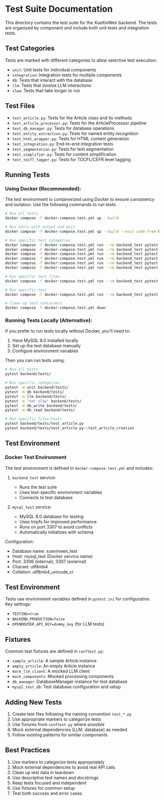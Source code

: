 # Test Suite Documentation

This directory contains the test suite for the XueXinWen backend. The tests are organized by component and include both unit tests and integration tests.

## Test Categories

Tests are marked with different categories to allow selective test execution:

- `unit`: Unit tests for individual components
- `integration`: Integration tests for multiple components
- `db`: Tests that interact with the database
- `llm`: Tests that involve LLM interactions
- `slow`: Tests that take longer to run

## Test Files

- `test_article.py`: Tests for the Article class and its methods
- `test_article_processor.py`: Tests for the ArticleProcessor pipeline
- `test_db_manager.py`: Tests for database operations
- `test_entity_extraction.py`: Tests for named entity recognition
- `test_html_wrapper.py`: Tests for HTML content generation
- `test_integration.py`: End-to-end integration tests
- `test_segmentation.py`: Tests for text segmentation
- `test_simplifier.py`: Tests for content simplification
- `test_tocfl_tagger.py`: Tests for TOCFL/CEFR level tagging

## Running Tests

### Using Docker (Recommended):

The test environment is containerized using Docker to ensure consistency and isolation. Use the following commands to run tests:

```bash
# Run all tests
docker compose -f docker-compose.test.yml up --build

# Run tests with output and exit
docker compose -f docker-compose.test.yml up --build --exit-code-from backend_test

# Run specific test categories
docker compose -f docker-compose.test.yml run --rm backend_test pytest backend/tests/ -m unit
docker compose -f docker-compose.test.yml run --rm backend_test pytest backend/tests/ -m db
docker compose -f docker-compose.test.yml run --rm backend_test pytest backend/tests/ -m llm
docker compose -f docker-compose.test.yml run --rm backend_test pytest backend/tests/ -m "not slow"
docker compose -f docker-compose.test.yml run --rm backend_test pytest backend/tests/ -m db_write
docker compose -f docker-compose.test.yml run --rm backend_test pytest backend/tests/ -m db_read

# Run specific test files
docker compose -f docker-compose.test.yml run --rm backend_test pytest backend/tests/test_integration.py -v

# Run specific test
docker compose -f docker-compose.test.yml run --rm backend_test pytest backend/tests/test_article.py::test_article_creation -v

# Clean up test containers
docker compose -f docker-compose.test.yml down
```

### Running Tests Locally (Alternative):

If you prefer to run tests locally without Docker, you'll need to:
1. Have MySQL 8.0 installed locally
2. Set up the test database manually
3. Configure environment variables

Then you can run tests using:
```bash
# Run all tests
pytest backend/tests/

# Run specific categories
pytest -m unit backend/tests/
pytest -m db backend/tests/
pytest -m llm backend/tests/
pytest -m "not slow" backend/tests/
pytest -m db_write backend/tests/
pytest -m db_read backend/tests/

# Run specific files/tests
pytest backend/tests/test_article.py
pytest backend/tests/test_article.py::test_article_creation
```

## Test Environment

### Docker Test Environment

The test environment is defined in `docker-compose.test.yml` and includes:

1. `backend_test` service:
   - Runs the test suite
   - Uses test-specific environment variables
   - Connects to test database

2. `mysql_test` service:
   - MySQL 8.0 database for testing
   - Uses tmpfs for improved performance
   - Runs on port 3307 to avoid conflicts
   - Automatically initializes with schema

Configuration:
- Database name: xuexinwen_test
- Host: mysql_test (Docker service name)
- Port: 3306 (internal), 3307 (external)
- Charset: utf8mb4
- Collation: utf8mb4_unicode_ci

## Test Environment

Tests use environment variables defined in `pytest.ini` for configuration. Key settings:
- `TESTING=true`
- `BACKEND_PRODUCTION=false`
- `OPENROUTER_API_KEY=dummy_key` (for LLM tests)

## Fixtures

Common test fixtures are defined in `conftest.py`:
- `sample_article`: A sample Article instance
- `empty_article`: An empty Article instance
- `mock_llm_client`: A mocked LLM client
- `mock_components`: Mocked processing components
- `db_manager`: DatabaseManager instance for test database
- `mysql_test_db`: Test database configuration and setup

## Adding New Tests

1. Create test files following the naming convention `test_*.py`
2. Use appropriate markers to categorize tests
3. Use fixtures from `conftest.py` where possible
4. Mock external dependencies (LLM, database) as needed
5. Follow existing patterns for similar components

## Best Practices

1. Use markers to categorize tests appropriately
2. Mock external dependencies to avoid real API calls
3. Clean up test data in teardown
4. Use descriptive test names and docstrings
5. Keep tests focused and independent
6. Use fixtures for common setup
7. Test both success and error cases
